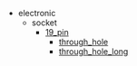 * electronic
  * socket
    * [19_pin](electronic/socket/19_pin)
      * [through_hole](electronic/socket/19_pin/through_hole)
      * [through_hole_long](electronic/socket/19_pin/through_hole/through_hole_long)
